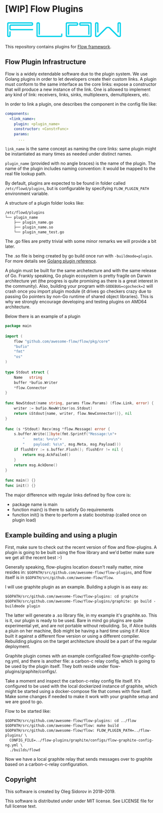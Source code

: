 # [WIP] Flow Plugins

![logo](https://github.com/awesome-flow/flow/blob/master/flow.png)

This repository contains plugins for [Flow framework](https://github.com/awesome-flow/flow).

## Flow Plugin Infrastructure

Flow is a widely extendable software due to the plugin system. We use
Golang plugins in order to let developers create their custom links. A plugin
must conform to the same interface as the core links: expose a constructor that
will produce a new instance of the link. One is allowed to implement any kind
of link: receivers, links, sinks, multiplexers, demultiplexers, etc.

In order to link a plugin, one describes the component in the config file like:

```yaml
components:
  <link_name>:
    plugin: <plugin_name>
    constructor: <ConstrFunc>
    params:
      ...
```

`link_name` is the same concept as naming the core links: same plugin might be
instantiated as many times as needed under distinct names.

`plugin_name` (provided with no angle braces) is the name of the plugin. The
name of the plugin includes naming convention: it would be mapped to the real
file lookup path.

By default, plugins are expected to be found in folder called
`/etc/flowd/plugins`, but is configurable by specifying `FLOW_PLUGIN_PATH`
environment variable.

A structure of a plugin folder looks like:

```
/etc/flowd/plugins
└── plugin_name
    ├── plugin_name.go
    ├── plugin_name.so
    └── plugin_name_test.go
```

The .go files are pretty trivial with some minor remarks we will provide a bit
later.

The .so file is being created by go build once run with `-buildmode=plugin`.
For more details see [Golang plugin reference](https://golang.org/pkg/plugin/).

A plugin must be built for the same archetecture and with the same release of
Go. Frankly speaking, Go plugin ecosystem is pretty fragile on Darwin
architecture yet (the progres is quite promising as there is a great interest
in the community). Also, building your program with `GODEBUG=cgocheck=2` will
crash once you import plugin module (it drives go checkers crazy due to passing
Go pointers by non-Go runtime of shared object libraries). This is why we
strongly encourage developing and testing plugins on AMD64 architecture.

Below there is an example of a plugin

```go
package main

import (
	flow "github.com/awesome-flow/flow/pkg/core"
	"bufio"
	"fmt"
	"os"
)

type Stdout struct {
	Name   string
	buffer *bufio.Writer
	*flow.Connector
}

func NewStdout(name string, params flow.Params) (flow.Link, error) {
	writer := bufio.NewWriter(os.Stdout)
	return &Stdout{name, writer, flow.NewConnector()}, nil
}

func (s *Stdout) Recv(msg *flow.Message) error {
	s.buffer.Write([]byte(fmt.Sprintf("Message:\n"+
		"    meta: %+v\n"+
		"    payload: %s\n", msg.Meta, msg.Payload)))
	if flushErr := s.buffer.Flush(); flushErr != nil {
		return msg.AckFailed()
	}
	return msg.AckDone()
}

func main() {}
func init() {}
```

The major difference with regular links defined by flow core is:
  * package name is main
  * function main() is there to satisfy Go requirements
  * function init() is there to perform a static bootstrap (called once on
    plugin load)

## Example building and using a plugin

First, make sure to check out the recent version of flow and flow-plugins. A
plugin is going to be built using the flow library and we'd better make sure we
get all the recent best :-)

Generally speaking, flow-plugins location doesn't really matter, mine resides
in: `$GOPATH/src/github.com/awesome-flow/flow-plugins`, and flow itself is in
`$GOPATH/src/github.com/awesome-flow/flow`.

I will use graphite plugin as an example. Building a plugin is as easy as:

```
$GOPATH/src/github.com/awesome-flow/flow-plugins: cd graphite
$GOPATH/src/github.com/awesome-flow/flow-plugins/graphite: go build -buildmode plugin
```

The latter will generate a .so library file, in my example it's graphite.so.
This is it, our plugin is ready to be used. Bare in mind go plugins are quite
experimental yet, and are not portable without rebuilding. So, if Alice builds
a pluin on her machine, Bob might be having a hard time using it if Alice built
it against a different flow version or using a different compiler. Rebuilding
plugins on the target architecture should be a part of the regular deployment.

Graphite plugin comes with an example configcalled flow-graphite-config-ng.yml,
and there is another file: a carbon-c relay config, which is going to be used
by the plugin itself. They both reside under flow-plugins/graphite/configs/.

Take a moment and inspect the carbon-c-relay config file itself. It's
configured to be used with the local dockerized instance of graphite, which
might be started using a docker-compose file that comes with flow itself. Make
some changes if needed to make it work with your graphite setup and we are good
to go.

Flow to be started like:
```
$GOPATH/src/github.com/awesome-flow/flow-plugins: cd ../flow
$GOPATH/src/github.com/awesome-flow/flow: make build
$GOPATH/src/github.com/awesome-flow/flow: FLOW_PLUGIN_PATH=../flow-plugins/ \
  CONFIG_FILE=../flow-plugins/graphite/configs/flow-graphite-config-ng.yml \
  ./builds/flowd
```

Now we have a local graphite relay that sends messages over to graphite based
on a carbon-c-relay configuration.

## Copyright

This software is created by Oleg Sidorov in 2018–2019.

This software is distributed under under MIT license. See LICENSE file for full license text.
